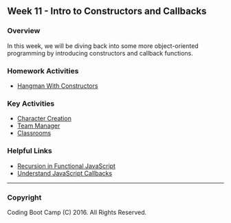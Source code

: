 ## Week 11 - Intro to Constructors and Callbacks

### Overview
In this week, we will be diving back into some more object-oriented programming by introducing constructors and callback functions.

### Homework Activities
* [Hangman With Constructors](2-Homework/HomeworkInstructions.md)

### Key Activities 
* [Character Creation](1-Class-Content/11.1/Activities/3-CharacterCreate)
* [Team Manager](1-Class-Content/11.2/Activities/4-TeamManager)
* [Classrooms](1-Class-Content/11.2/Activities/6-Classrooms)

### Helpful Links
* [Recursion in Functional JavaScript](https://www.sitepoint.com/recursion-functional-javascript/)
* [Understand JavaScript Callbacks](http://javascriptissexy.com/understand-javascript-callback-functions-and-use-them/)

-------

### Copyright 
Coding Boot Camp (C) 2016. All Rights Reserved.